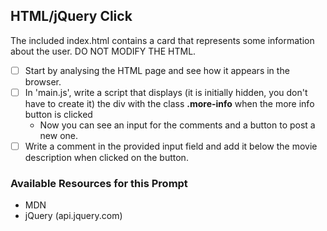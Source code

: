 ## HTML/jQuery Click

The included index.html contains a card that represents some information about the user. DO NOT MODIFY THE HTML.

- [ ] Start by analysing the HTML page and see how it appears in the browser.
- [ ] In 'main.js', write a script that displays (it is initially hidden, you don't have to create it) the div with the class **.more-info** when the more info button is clicked
  - Now you can see an input for the comments and a button to post a new one.
- [ ] Write a comment in the provided input field and add it below the movie description when clicked on the button.

### Available Resources for this Prompt

- MDN
- jQuery (api.jquery.com)
